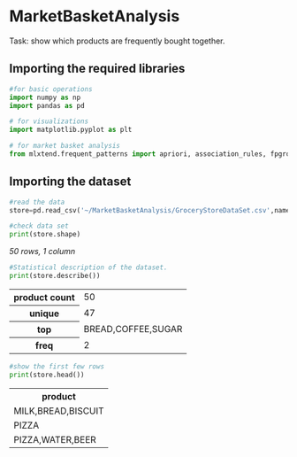 # MarketBasketAnalysis

Task: show which products are frequently bought together.

## Importing the required libraries

```py
#for basic operations
import numpy as np
import pandas as pd

# for visualizations
import matplotlib.pyplot as plt

# for market basket analysis
from mlxtend.frequent_patterns import apriori, association_rules, fpgrowth, fpmax, fpcommon 
```

## Importing the dataset

```py
#read the data
store=pd.read_csv('~/MarketBasketAnalysis/GroceryStoreDataSet.csv',names=['product'],header=None)

#check data set
print(store.shape) 
```

<i> 50 rows, 1 column</i>

```py
#Statistical description of the dataset.
print(store.describe())

```
<table>
<tr>
    <th>product count</th>
    <td>50</td>
</tr>
<tr>
    <th>unique</th>
    <td>47</td>
</tr>
<tr>
    <th>top</th>
    <td>BREAD,COFFEE,SUGAR</td>
</tr>
<tr>
    <th>freq</th>
    <td>2</td>
</tr>
</table>
 

```py 
#show the first few rows
print(store.head())
```

<table>
<tr>
    <th>product</th>
<tr>
    <td>MILK,BREAD,BISCUIT</td>
</tr>
<tr>
    <td>PIZZA</td>
</tr>
<tr>
    <td>PIZZA,WATER,BEER</td>
</tr>
</table>